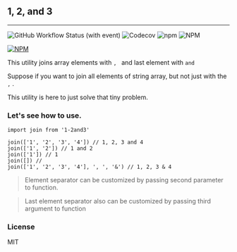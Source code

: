 ## 1, 2, and 3
---
![GitHub Workflow Status (with event)](https://img.shields.io/github/actions/workflow/status/Ninad89/1-2and3/node.js.yml)
![Codecov](https://img.shields.io/codecov/c/gh/Ninad89/1-2and3)
![npm](https://img.shields.io/npm/dt/1-2and3)
![NPM](https://img.shields.io/npm/l/1-2and3)

[![NPM](https://nodei.co/npm/1-2and3.png)](https://nodei.co/npm/1-2and3/)


This utility joins array elements with `, ` and last element with `and`

Suppose if you want to join all elements of string array, but not just with the `,` . 

This utility is here to just solve that tiny problem.

### Let's see how to use.
```
import join from '1-2and3'

join(['1', '2', '3', '4']) // 1, 2, 3 and 4
join(['1', '2']) // 1 and 2
join(['1']) // 1
join([]) //
join(['1', '2', '3', '4'], ', ', '&') // 1, 2, 3 & 4
```
> Element separator can be customized by passing second parameter to function.

> Last element separator also can be customized by passing third argument to function


### License
MIT
